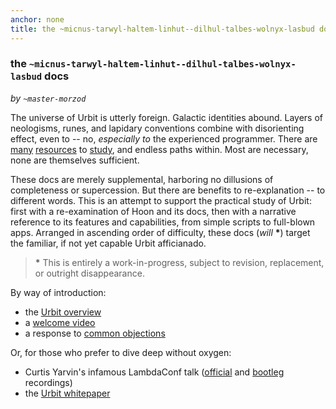 ```yaml
---
anchor: none
title: the ~micnus-tarwyl-haltem-linhut--dilhul-talbes-wolnyx-lasbud docs
---
```


### the `~micnus-tarwyl-haltem-linhut--dilhul-talbes-wolnyx-lasbud` docs

*by `~master-morzod`*

The universe of Urbit is utterly foreign. Galactic identities abound. Layers
of neologisms, runes, and lapidary conventions combine with disorienting
effect, even to -- no, *especially to* the experienced programmer. There are
[many](posts) [resources](docs) to [study](whitepaper), and endless paths
within. Most are necessary, none are themselves sufficient.

These docs are merely supplemental, harboring no dillusions of completeness or
supercession. But there are benefits to re-explanation -- to different words.
This is an attempt to support the practical study of Urbit: first with a
re-examination of Hoon and its docs, then with a narrative reference to its
features and capabilities, from simple scripts to full-blown apps. Arranged in
ascending order of difficulty, these docs (*will* __*__) target the familiar,
if not yet capable Urbit afficianado.

> __*__ This is entirely a work-in-progress, subject to revision, replacement,
> or outright disappearance.

By way of introduction:

- the [Urbit overview](https://urbit.org/posts/overview/)
- a [welcome video](https://www.youtube.com/watch?v=g1qroWiZF90)
- a response to [common objections](https://urbit.org/posts/objections/)

Or, for those who prefer to dive deep without oxygen:

- Curtis Yarvin's infamous LambdaConf talk ([official](https://www.youtube.com/watch?v=bTisf4oxIFo) and [bootleg](https://www.youtube.com/watch?v=rkZ3GkeU9kg) recordings)
- the [Urbit whitepaper](https://media.urbit.org/whitepaper.pdf)

<list/>
